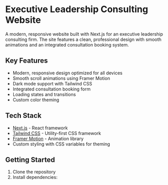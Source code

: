 # Executive Leadership Consulting Website

A modern, responsive website built with Next.js for an executive leadership consulting firm. The site features a clean, professional design with smooth animations and an integrated consultation booking system.

## Key Features

- Modern, responsive design optimized for all devices
- Smooth scroll animations using Framer Motion
- Dark mode support with Tailwind CSS
- Integrated consultation booking form
- Loading states and transitions
- Custom color theming

## Tech Stack

- [Next.js](https://nextjs.org) - React framework
- [Tailwind CSS](https://tailwindcss.com) - Utility-first CSS framework
- [Framer Motion](https://www.framer.com/motion/) - Animation library
- Custom styling with CSS variables for theming

## Getting Started

1. Clone the repository
2. Install dependencies:
